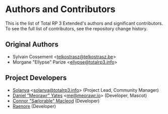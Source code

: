 # Authors and Contributors

This is the list of Total RP 3 Extended's authors and significant contributors. To see the full list of contributors, see the repository change history.

## Original Authors

- Sylvain Cossement \<telkostrasz@telkostrasz.be>
- Morgane "Ellypse" Parize \<ellypse@totalrp3.info>

## Project Developers

- [Solanya](https://bsky.app/profile/solanya.bsky.social) \<solanya@totalrp3.info> (Project Lead, Community Manager)
- [Daniel "Meorawr" Yates](https://bsky.app/profile/meorawr.bsky.social) \<me@meorawr.io> (Developer, Mascot)
- [Connor "Sælorable" Macleod](https://twitter.com/Saelorable) (Developer)
- [Raenore](https://bsky.app/profile/raenore.bsky.social) (Developer)
